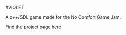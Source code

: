 #VIOLET



A c++/SDL game made for the No Comfort Game Jam.



Find the project page [here](https://quichi.itch.io/violet)
